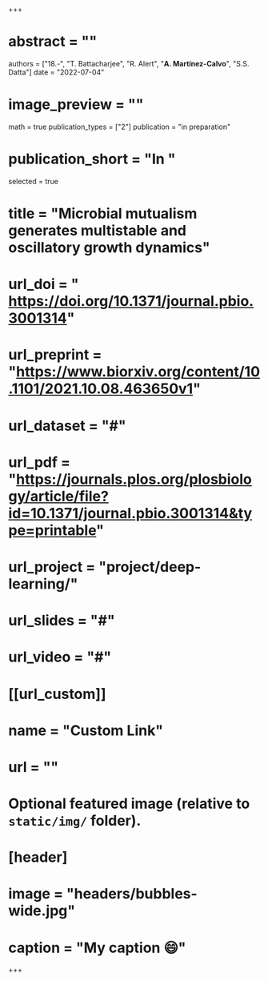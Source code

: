 +++

# abstract = ""
authors = ["18.-", "T. Battacharjee", "R. Alert", "**A. Martínez-Calvo**", "S.S. Datta"]
date = "2022-07-04"
# image_preview = ""
math = true
publication_types = ["2"]
 publication = "in preparation"
# publication_short = "In "
selected = true
# title = "Microbial mutualism generates multistable and oscillatory growth dynamics"
# url_doi = " https://doi.org/10.1371/journal.pbio.3001314"
# url_preprint = "https://www.biorxiv.org/content/10.1101/2021.10.08.463650v1"
# url_dataset = "#"
# url_pdf = "https://journals.plos.org/plosbiology/article/file?id=10.1371/journal.pbio.3001314&type=printable"
# url_project = "project/deep-learning/"
# url_slides = "#"
# url_video = "#"

# [[url_custom]]
 # name = "Custom Link"
 # url = ""

# Optional featured image (relative to `static/img/` folder).
# [header]
# image = "headers/bubbles-wide.jpg"
# caption = "My caption :smile:"

+++
